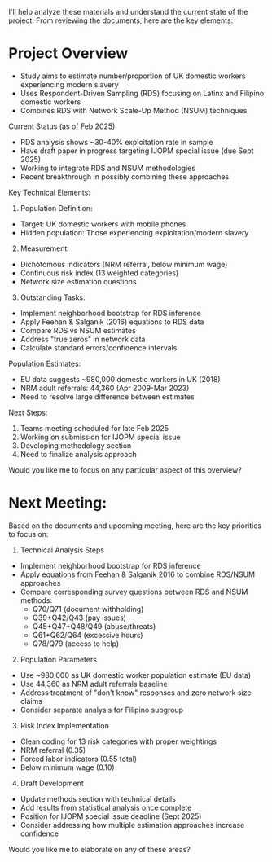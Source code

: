I'll help analyze these materials and understand the current state of the project. From reviewing the documents, here are the key elements:

# Project Overview #


- Study aims to estimate number/proportion of UK domestic workers experiencing modern slavery
- Uses Respondent-Driven Sampling (RDS) focusing on Latinx and Filipino domestic workers
- Combines RDS with Network Scale-Up Method (NSUM) techniques

Current Status (as of Feb 2025):
- RDS analysis shows ~30-40% exploitation rate in sample
- Have draft paper in progress targeting IJOPM special issue (due Sept 2025)
- Working to integrate RDS and NSUM methodologies
- Recent breakthrough in possibly combining these approaches

Key Technical Elements:
1. Population Definition:
- Target: UK domestic workers with mobile phones
- Hidden population: Those experiencing exploitation/modern slavery

2. Measurement:
- Dichotomous indicators (NRM referral, below minimum wage)
- Continuous risk index (13 weighted categories)
- Network size estimation questions

3. Outstanding Tasks:
- Implement neighborhood bootstrap for RDS inference
- Apply Feehan & Salganik (2016) equations to RDS data
- Compare RDS vs NSUM estimates
- Address "true zeros" in network data
- Calculate standard errors/confidence intervals

Population Estimates:
- EU data suggests ~980,000 domestic workers in UK (2018)
- NRM adult referrals: 44,360 (Apr 2009-Mar 2023)
- Need to resolve large difference between estimates

Next Steps:
1. Teams meeting scheduled for late Feb 2025
2. Working on submission for IJOPM special issue
3. Developing methodology section
4. Need to finalize analysis approach

Would you like me to focus on any particular aspect of this overview?

# Next Meeting: #


Based on the documents and upcoming meeting, here are the key priorities to focus on:

1. Technical Analysis Steps
- Implement neighborhood bootstrap for RDS inference
- Apply equations from Feehan & Salganik 2016 to combine RDS/NSUM approaches
- Compare corresponding survey questions between RDS and NSUM methods:
  - Q70/Q71 (document withholding)
  - Q39+Q42/Q43 (pay issues)
  - Q45+Q47+Q48/Q49 (abuse/threats)
  - Q61+Q62/Q64 (excessive hours)
  - Q78/Q79 (access to help)

2. Population Parameters
- Use ~980,000 as UK domestic worker population estimate (EU data)
- Use 44,360 as NRM adult referrals baseline
- Address treatment of "don't know" responses and zero network size claims
- Consider separate analysis for Filipino subgroup

3. Risk Index Implementation
- Clean coding for 13 risk categories with proper weightings
- NRM referral (0.35)
- Forced labor indicators (0.55 total)
- Below minimum wage (0.10)

4. Draft Development
- Update methods section with technical details
- Add results from statistical analysis once complete
- Position for IJOPM special issue deadline (Sept 2025)
- Consider addressing how multiple estimation approaches increase confidence

Would you like me to elaborate on any of these areas?